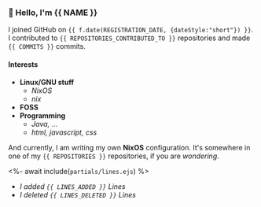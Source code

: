 ### 👋 Hello, I'm {{ NAME }}

I joined GitHub on `{{ f.date(REGISTRATION_DATE, {dateStyle:"short"}) }}`.
I contributed to `{{ REPOSITORIES_CONTRIBUTED_TO }}` repositories and made `{{ COMMITS }}` commits.

#### Interests

- **Linux/GNU stuff**
  - _NixOS_
  - _nix_
- **FOSS**
- **Programming**
  - _Java, ..._
  - _html, javascript, css_


And currently, I am writing my own **NixOS** configuration. It's somewhere in one of my `{{ REPOSITORIES }}` repositories, if you are _wondering_.

<%- await include(`partials/lines.ejs`) %>

- _I added `{{ LINES_ADDED }}` Lines_
- _I deleted `{{ LINES_DELETED }}` Lines_
